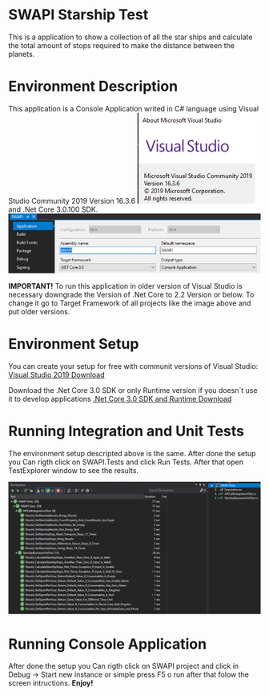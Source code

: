 # SWAPI Starship Test
This is a application to show a collection of all the star ships and calculate the total amount of stops required to make the distance between the planets.

# Environment Description
This application is a Console Application writed in C# language using Visual Studio Community 2019 Version 16.3.6 
![Image of VS2019](https://github.com/jesselemos/SWAPI/blob/master/Documentation/Images/VS2019.PNG)
and .Net Core 3.0.100 SDK.
![Image of NetCore](https://github.com/jesselemos/SWAPI/blob/master/Documentation/Images/NetCoreVersion.PNG?raw=true)

**IMPORTANT!**
To run this application in older version of Visual Studio is necessary downgrade the Version of .Net Core to 2.2 Version or below.
To change it go to Target Framework of all projects like the image above and put older versions.

# Environment Setup
You can create your setup for free with communit versions of Visual Studio:
[Visual Studio 2019 Download](https://visualstudio.microsoft.com/downloads)

Download the .Net Core 3.0 SDK or only Runtime version if you doesn´t use it to develop applications
[.Net Core 3.0 SDK and Runtime Download](https://dotnet.microsoft.com/download/dotnet-core/3.0)


# Running Integration and Unit Tests
The environment setup descripted above is the same. After done the setup you Can rigth click on SWAPI.Tests and click Run Tests. After that open TestExplorer window to see the results.

![Image of Tests](https://github.com/jesselemos/SWAPI/blob/master/Documentation/Images/Tests.PNG?raw=true)

# Running Console Application
After done the setup you Can rigth click on SWAPI project and click in Debug -> Start new instance or simple press F5 o run after that folow the screen intructions. 
**Enjoy!**
